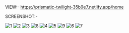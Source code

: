 VIEW:- https://prismatic-twilight-35b9e7.netlify.app/home


SCREENSHOT:-

![1](https://github.com/user-attachments/assets/237b82c2-7661-4b7f-b30c-3effa59b1336)
![2](https://github.com/user-attachments/assets/e14850df-d2f4-442b-a975-52ff5cde00f9)
![3](https://github.com/user-attachments/assets/0a44a3f3-bd59-4264-baed-19d45de314cf)
![8](https://github.com/user-attachments/assets/d373f24d-c244-4064-843a-81e010c32660)
![4](https://github.com/user-attachments/assets/9545a99d-3118-4469-a639-ae8e19a858f1)
![5](https://github.com/user-attachments/assets/df377c7b-a855-41d5-951b-44cbefa892c4)
![9](https://github.com/user-attachments/assets/c4fa0c66-e672-4090-8be1-dc285e0cd014)
![6](https://github.com/user-attachments/assets/76bf2089-6d72-4891-81e9-32494035f8da)
![7](https://github.com/user-attachments/assets/cf9dddb2-6fe4-4aeb-ab0d-454082194f94)





